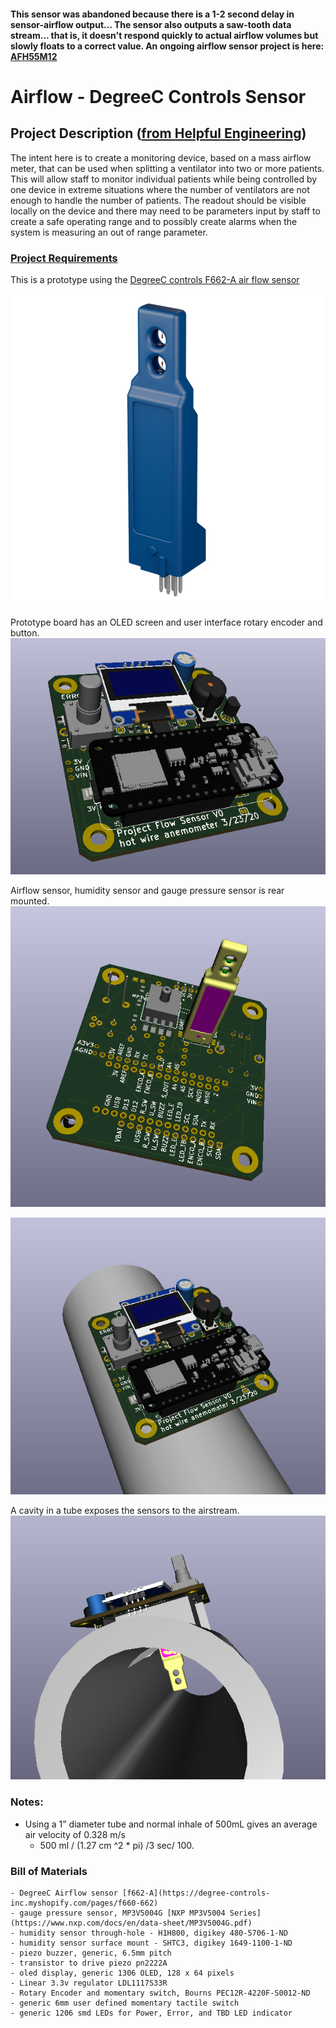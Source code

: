 #### This sensor was abandoned because there is a 1-2 second delay in sensor-airflow output... The sensor also outputs a saw-tooth data stream... that is, it doesn't respond quickly to actual airflow volumes but slowly floats to a correct value. An ongoing airflow sensor project is here: [AFH55M12](https://github.com/hydronics2/COVID-19-Airflow-Sensor-AFH55M12) 

# Airflow - DegreeC Controls Sensor

## Project Description ([from Helpful Engineering](https://www.helpfulengineering.org/))
The intent here is to create a monitoring device, based on a mass airflow meter, that can be used when splitting a ventilator into two or more patients. This will allow staff to monitor individual patients while being controlled by one device in extreme situations where the number of ventilators are not enough to handle the number of patients. The readout should be visible locally on the device and there may need to be parameters input by staff to create a safe operating range and to possibly create alarms when the system is measuring an out of range parameter.


### [Project Requirements](https://docs.google.com/document/d/17Ps910A2vRwnM4EM6F-71GNG1XNa0PaeImd53F7428c/edit?usp=sharing)

This is a prototype using the [DegreeC controls F662-A air flow sensor](https://degree-controls-inc.myshopify.com/pages/f660-662)


![foo](https://github.com/hydronics2/COVID-19-Airflow-Sensor-DegreeC/blob/master/pics/f66x_sensor_pic.png)

Prototype board has an OLED screen and user interface rotary encoder and button.
![foo](https://github.com/hydronics2/COVID-19-Airflow-Sensor-DegreeC/blob/master/pics/board1.png)

Airflow sensor, humidity sensor and gauge pressure sensor is rear mounted.
![foo](https://github.com/hydronics2/COVID-19-Airflow-Sensor-DegreeC/blob/master/pics/board2.png)

![foo](https://github.com/hydronics2/COVID-19-Airflow-Sensor-DegreeC/blob/master/pics/pcb_on_tube.PNG)

A cavity in a tube exposes the sensors to the airstream.
![foo](https://github.com/hydronics2/COVID-19-Airflow-Sensor-DegreeC/blob/master/pics/pcb_on_tube2.PNG)



### Notes:
- Using a 1” diameter tube and normal inhale of 500mL gives an average air velocity of 0.328 m/s
	- 500 ml / (1.27 cm ^2 * pi) /3 sec/ 100.

### Bill of Materials
	- DegreeC Airflow sensor [f662-A](https://degree-controls-inc.myshopify.com/pages/f660-662)
	- gauge pressure sensor, MP3V5004G [NXP MP3V5004 Series](https://www.nxp.com/docs/en/data-sheet/MP3V5004G.pdf)
	- humidity sensor through-hole - H1H800, digikey 480-5706-1-ND
	- humidity sensor surface mount - SHTC3, digikey 1649-1100-1-ND
	- piezo buzzer, generic, 6.5mm pitch
	- transistor to drive piezo pn2222A
	- oled display, generic 1306 OLED, 128 x 64 pixels
	- Linear 3.3v regulator LDL1117S33R
	- Rotary Encoder and momentary switch, Bourns PEC12R-4220F-S0012-ND
	- generic 6mm user defined momentary tactile switch
	- generic 1206 smd LEDs for Power, Error, and TBD LED indicator
